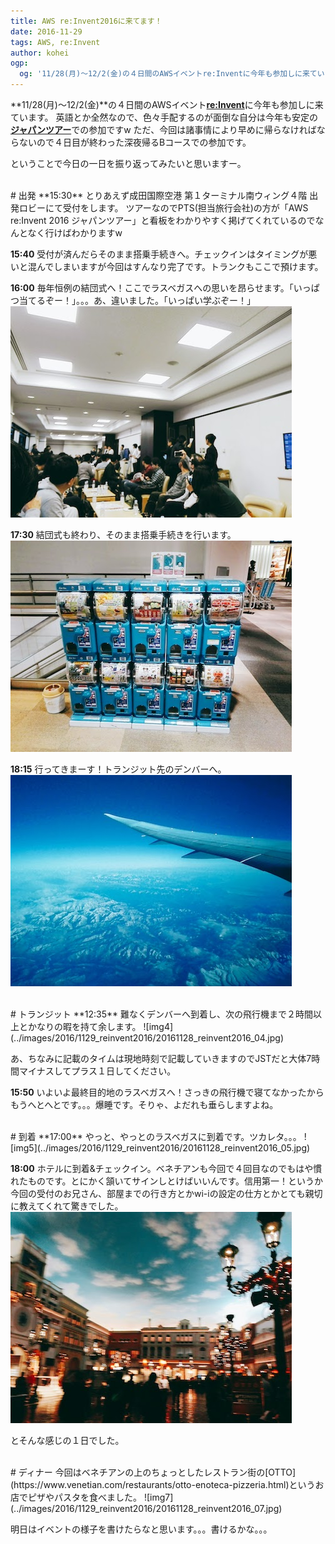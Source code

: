 ```yaml
---
title: AWS re:Invent2016に来てます！
date: 2016-11-29
tags: AWS, re:Invent
author: kohei
ogp:
  og: '11/28(月)〜12/2(金)の４日間のAWSイベントre:Inventに今年も参加しに来ています。'
---
```


**11/28(月)〜12/2(金)**の４日間のAWSイベント[**re:Invent**](https://reinvent.awsevents.com)に今年も参加しに来ています。
英語とか全然なので、色々手配するのが面倒な自分は今年も安定の[**ジャパンツアー**](https://www.pts.co.jp/corp/reinvent2016/)での参加ですw
ただ、今回は諸事情により早めに帰らなければならないので４日目が終わった深夜帰るBコースでの参加です。

ということで今日の一日を振り返ってみたいと思いますー。

<br>
# 出発
**15:30** とりあえず成田国際空港 第１ターミナル南ウィング４階 出発ロビーにて受付をします。
ツアーなのでPTS(担当旅行会社)の方が「AWS re:Invent 2016 ジャパンツアー」と看板をわかりやすく掲げてくれているのでなんとなく行けばわかりますw

**15:40** 受付が済んだらそのまま搭乗手続きへ。チェックインはタイミングが悪いと混んでしまいますが今回はすんなり完了です。トランクもここで預けます。

**16:00** 毎年恒例の結団式へ！ここでラスベガスへの思いを昂らせます。「いっぱつ当てるぞー！」。。。あ、違いました。「いっぱい学ぶぞー！」
![img1](../images/2016/1129_reinvent2016/20161128_reinvent2016_01.jpg)

**17:30** 結団式も終わり、そのまま搭乗手続きを行います。
![img2](../images/2016/1129_reinvent2016/20161128_reinvent2016_02.jpg)

**18:15** 行ってきまーす！トランジット先のデンバーへ。
![img3](../images/2016/1129_reinvent2016/20161128_reinvent2016_03.jpg)

<br>
# トランジット
**12:35** 難なくデンバーへ到着し、次の飛行機まで２時間以上とかなりの暇を持て余します。
![img4](../images/2016/1129_reinvent2016/20161128_reinvent2016_04.jpg)

あ、ちなみに記載のタイムは現地時刻で記載していきますのでJSTだと大体7時間マイナスしてプラス１日してください。

**15:50** いよいよ最終目的地のラスベガスへ！さっきの飛行機で寝てなかったからもうへとへとです。。。爆睡です。そりゃ、よだれも垂らしますよね。

<br>
# 到着
**17:00** やっと、やっとのラスベガスに到着です。ツカレタ。。。
![img5](../images/2016/1129_reinvent2016/20161128_reinvent2016_05.jpg)

**18:00** ホテルに到着&チェックイン。ベネチアンも今回で４回目なのでもはや慣れたものです。とにかく頷いてサインしとけばいいんです。信用第一！というか今回の受付のお兄さん、部屋までの行き方とかwi-iの設定の仕方とかとても親切に教えてくれて驚きでした。
![img6](../images/2016/1129_reinvent2016/20161128_reinvent2016_06.jpg)


とそんな感じの１日でした。

<br>
# ディナー
今回はベネチアンの上のちょっとしたレストラン街の[OTTO](https://www.venetian.com/restaurants/otto-enoteca-pizzeria.html)というお店でピザやパスタを食べました。
![img7](../images/2016/1129_reinvent2016/20161128_reinvent2016_07.jpg)


明日はイベントの様子を書けたらなと思います。。。書けるかな。。。

